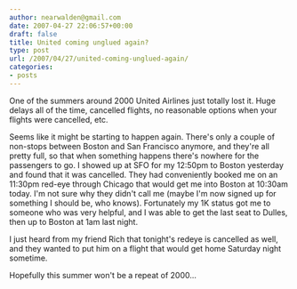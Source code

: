 ```yaml
---
author: nearwalden@gmail.com
date: 2007-04-27 22:06:57+00:00
draft: false
title: United coming unglued again?
type: post
url: /2007/04/27/united-coming-unglued-again/
categories:
- posts
---
```


One of the summers around 2000 United Airlines just totally lost it.  Huge delays all of the time, cancelled flights, no reasonable options when your flights were cancelled, etc.





Seems like it might be starting to happen again.  There's only a couple of non-stops between Boston and San Francisco anymore, and they're all pretty full, so that when something happens there's nowhere for the passengers to go.  I showed up at SFO for my 12:50pm to Boston yesterday and found that it was cancelled.  They had conveniently booked me on an 11:30pm red-eye through Chicago that would get me into Boston at 10:30am today.  I'm not sure why they didn't call me (maybe I'm now signed up for something I should be, who knows).  Fortunately my 1K status got me to someone who was very helpful, and I was able to get the last seat to Dulles, then up to Boston at 1am last night.





I just heard from my friend Rich that tonight's redeye is cancelled as well, and they wanted to put him on a flight that would get home Saturday night sometime.





Hopefully this summer won't be a repeat of 2000...



